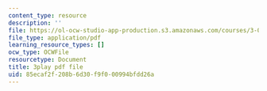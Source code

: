 ```yaml
---
content_type: resource
description: ''
file: https://ol-ocw-studio-app-production.s3.amazonaws.com/courses/3-091-introduction-to-solid-state-chemistry-fall-2018/85ecaf2f208b6d30f9f000994bfdd26a_omPD_LtrpGU.pdf
file_type: application/pdf
learning_resource_types: []
ocw_type: OCWFile
resourcetype: Document
title: 3play pdf file
uid: 85ecaf2f-208b-6d30-f9f0-00994bfdd26a
---
```

